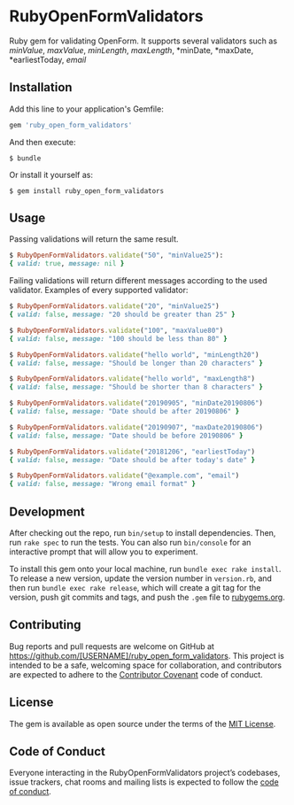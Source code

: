 # RubyOpenFormValidators

Ruby gem for validating OpenForm. It supports several validators such as *minValue*, *maxValue*, *minLength*, *maxLength*, *minDate, *maxDate, *earliestToday, *email*

## Installation

Add this line to your application's Gemfile:

```ruby
gem 'ruby_open_form_validators'
```

And then execute:

    $ bundle

Or install it yourself as:

    $ gem install ruby_open_form_validators

## Usage

Passing validations will return the same result.
```ruby
$ RubyOpenFormValidators.validate("50", "minValue25"):
{ valid: true, message: nil }
```

Failing validations will return different messages according to the used validator.
Examples of every supported validator:
```ruby
$ RubyOpenFormValidators.validate("20", "minValue25")
{ valid: false, message: "20 should be greater than 25" }

$ RubyOpenFormValidators.validate("100", "maxValue80")
{ valid: false, message: "100 should be less than 80" }

$ RubyOpenFormValidators.validate("hello world", "minLength20")
{ valid: false, message: "Should be longer than 20 characters" }

$ RubyOpenFormValidators.validate("hello world", "maxLength8")
{ valid: false, message: "Should be shorter than 8 characters" }

$ RubyOpenFormValidators.validate("20190905", "minDate20190806")
{ valid: false, message: "Date should be after 20190806" }

$ RubyOpenFormValidators.validate("20190907", "maxDate20190806")
{ valid: false, message: "Date should be before 20190806" }

$ RubyOpenFormValidators.validate("20181206", "earliestToday")
{ valid: false, message: "Date should be after today's date" }

$ RubyOpenFormValidators.validate("@example.com", "email")
{ valid: false, message: "Wrong email format" }
```

## Development

After checking out the repo, run `bin/setup` to install dependencies. Then, run `rake spec` to run the tests. You can also run `bin/console` for an interactive prompt that will allow you to experiment.

To install this gem onto your local machine, run `bundle exec rake install`. To release a new version, update the version number in `version.rb`, and then run `bundle exec rake release`, which will create a git tag for the version, push git commits and tags, and push the `.gem` file to [rubygems.org](https://rubygems.org).

## Contributing

Bug reports and pull requests are welcome on GitHub at https://github.com/[USERNAME]/ruby_open_form_validators. This project is intended to be a safe, welcoming space for collaboration, and contributors are expected to adhere to the [Contributor Covenant](http://contributor-covenant.org) code of conduct.

## License

The gem is available as open source under the terms of the [MIT License](https://opensource.org/licenses/MIT).

## Code of Conduct

Everyone interacting in the RubyOpenFormValidators project’s codebases, issue trackers, chat rooms and mailing lists is expected to follow the [code of conduct](https://github.com/rootstrap/ruby_open_form_validators/blob/master/CODE_OF_CONDUCT.md).
